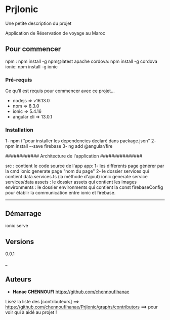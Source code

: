 # PrjIonic
 
Une petite description du projet

Application de Réservation de voyage au Maroc

## Pour commencer

npm : npm install -g npm@latest
apache cordova: npm install -g cordova
ionic: npm install -g ionic

### Pré-requis

Ce qu'il est requis pour commencer avec ce projet...

- nodejs => v16.13.0
- npm => 8.3.0
- ionic => 5.4.16
- angular cli => 13.0.1
### Installation

 1- npm i "pour installer les dependencies declaré dans package.json"
 2- npm install --save firebase
 3- ng add @angular/fire
 
 ############ Architecture de l'application ###############
 
 src : contient le code source de l'app
 app:
       1- les differents page générer par la cmd ionic generate page "nom du page"
       2- le dossier services qui contient data.services.ts (la méthode d'ajout) ionic generate service services/data
assets :
       le dossier assets qui contient les images 
environments :
     le dossier environments qui contient la const firebaseConfig pour établir la communication entre ionic et firebase.

 __________________________________________________________________________________________________________________________________________________________________________

## Démarrage

ionic serve

## Versions
0.0.1

_ 

## Auteurs
 
* **Hanae CHENNOUFI** https://github.com/chennoufihanae

Lisez la liste des [contributeurs] ==> https://github.com/chennoufihanae/PrjIonic/graphs/contributors ==> pour voir qui à aidé au projet !

 

 


